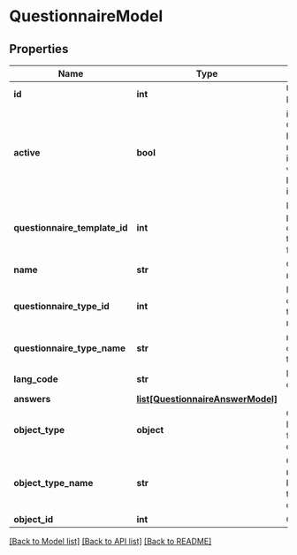 # QuestionnaireModel

## Properties
Name | Type | Description | Notes
------------ | ------------- | ------------- | -------------
**id** | **int** | Unique Identifier | [optional] 
**active** | **bool** | if active&#x3D;0: Questionnaire has been removed and is no longer visible in any bumbal interface | [optional] 
**questionnaire_template_id** | **int** | ID of the parent questionnaire template, just for reference | [optional] 
**name** | **str** | Questionnaire name | [optional] 
**questionnaire_type_id** | **int** | ID of the questionnaire type, just for reference | [optional] 
**questionnaire_type_name** | **str** | name of the questionnaire type | [optional] 
**lang_code** | **str** | ISO lang code | [optional] 
**answers** | [**list[QuestionnaireAnswerModel]**](QuestionnaireAnswerModel.md) |  | [optional] 
**object_type** | **object** | Object type IDs available for this questionnaire | [optional] 
**object_type_name** | **str** | Object type name for the bound object to this questionnaire | [optional] 
**object_id** | **int** | Object ID | [optional] 

[[Back to Model list]](../README.md#documentation-for-models) [[Back to API list]](../README.md#documentation-for-api-endpoints) [[Back to README]](../README.md)


